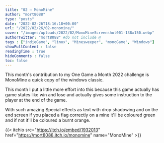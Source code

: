 ```yaml
---
title: "02 – MonoMine"
author: "mort8088"
type: "posts"
date: "2022-02-26T18:16:18+00:00"
url: "/2022/02/26/02-monomine/"
cover: "/images/uploads/2022/02/MonoMineScreenshot001-138x150.webp"
authorTwitter: "mort8088" #do not include @
tags : ["indieGame", "linux", "Minesweeper", "monoGame", "Windows"]
showFullContent : false
readingTime : true
hideComments : false
toc: false
---
```


This month's contribution to my One Game a Month 2022 challenge is MonoMine a quick copy of the windows classic.

This month I put a little more effort into this because this game actually has game states like win and lose and actually gives some instruction to the player at the end of the game.

With such amazing Special effects as text with drop shadowing and on the end screen if you placed a flag correctly on a mine it'll be coloured green and if not it'll be coloured a burnt orange.

{{< itchio src="https://itch.io/embed/1932013" href="https://mort8088.itch.io/monomine" name="MonoMine" >}}
